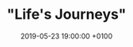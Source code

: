---
layout: post
title: '"Life''s Journeys"'
date: 2019-05-23 19:00:00 +0100
number: 34
#eventbrite: "https://off-the-record-31.eventbrite.com"
artist_name: "Maximo Park"
album_name: "Our Earthly Pleasures"
cover_image: "assets/img/records/maximo.jpg"
cover_caption: "Songs of journeys, people, places, and times that have stayed with you."
year: 2007
#photo: "assets/img/otr22.jpg"
#thumbnail: "assets/img/otr22_smaller.jpg"
#spotify: https://open.spotify.com/user/mattpointblank/playlist/08n7TEMicoegdYdeuL7sM5?si=aZloDqNhRhmWUpH8JRwidQ
host: Steph Thorpe
#score: 70
---